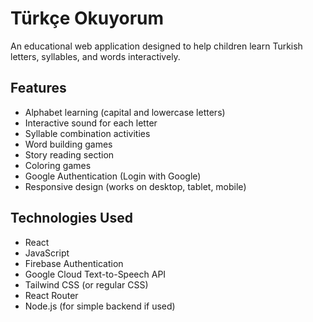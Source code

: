# Türkçe Okuyorum

An educational web application designed to help children learn Turkish letters, syllables, and words interactively.

## Features
- Alphabet learning (capital and lowercase letters)
- Interactive sound for each letter
- Syllable combination activities
- Word building games
- Story reading section
- Coloring games
- Google Authentication (Login with Google)
- Responsive design (works on desktop, tablet, mobile)

## Technologies Used
- React
- JavaScript
- Firebase Authentication
- Google Cloud Text-to-Speech API
- Tailwind CSS (or regular CSS)
- React Router
- Node.js (for simple backend if used)
